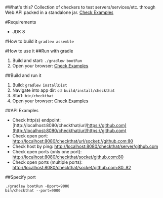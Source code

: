 #What's this?
Collection of checkers to test servers/services/etc. through Web API packed in a standalone jar. [Check Examples](#api-examples)

#Requirements
* JDK 8

#How to build it
`gradlew assemble`

#How to use it
##Run with gradle
1. Build and start: `./gradlew bootRun`
2. Open your browser: [Check Examples](#api-examples)

##Build and run it
1. Build: `gradlew installDist`
2. Navigate into app dir: `cd build/install/checkthat`
3. Start: `bin/checkthat`
4. Open your browser: [Check Examples](#api-examples)

##API Examples
- Check http(s) endpoint: [http://localhost:8080/checkthat/url/https://github.com](http://localhost:8080/checkthat/url/https://github.com)
- Check open port: [http://localhost:8080/checkthat/url/socket://github.com:80](http://localhost:8080/checkthat/url/socket://github.com:80)
- Check host by ping: [http://localhost:8080/checkthat/server/github.com](http://localhost:8080/checkthat/server/github.com)
- Check open ports (only one port): [http://localhost:8080/checkthat/socket/github.com:80](http://localhost:8080/checkthat/socket/github.com:80)
- Check open ports (multiple ports): [http://localhost:8080/checkthat/socket/github.com:80..82](http://localhost:8080/checkthat/socket/github.com:80..82)

##Specify port
```
./gradlew bootRun -Dport=9000
bin/checkthat --port=9000
```
